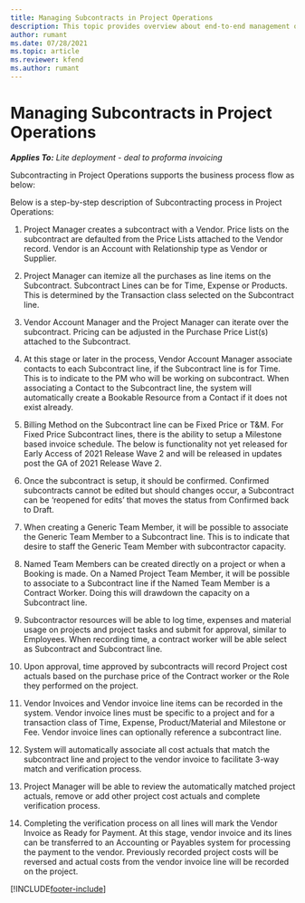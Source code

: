 ```yaml
---
title: Managing Subcontracts in Project Operations
description: This topic provides overview about end-to-end management of Subcontracts in Project Operations.
author: rumant
ms.date: 07/28/2021
ms.topic: article
ms.reviewer: kfend 
ms.author: rumant
---
```


# Managing Subcontracts in Project Operations

_**Applies To:** Lite deployment - deal to proforma invoicing_

Subcontracting in Project Operations supports the business process flow as below:
  
Below is a step-by-step description of Subcontracting process in Project Operations:
1.	Project Manager creates a subcontract with a Vendor. Price lists on the subcontract are defaulted from the Price Lists attached to the Vendor record. Vendor is an Account with Relationship type as Vendor or Supplier.
2.	Project Manager can itemize all the purchases as line items on the Subcontract. Subcontract Lines can be for Time, Expense or Products. This is determined by the Transaction class selected on the Subcontract line.
3.	Vendor Account Manager and the Project Manager can iterate over the subcontract. Pricing can be adjusted in the Purchase Price List(s) attached to the Subcontract. 
4.	At this stage or later in the process, Vendor Account Manager associate contacts to each Subcontract line, if the Subcontract line is for Time. This is to indicate to the PM who will be working on subcontract. When associating a Contact to the Subcontract line, the system will automatically create a Bookable Resource from a Contact if it does not exist already. 
5.	Billing Method on the Subcontract line can be Fixed Price or T&M. For Fixed Price Subcontract lines, there is the ability to setup a Milestone based invoice schedule. 
The below is functionality not yet released for Early Access of 2021 Release Wave 2 and will be released in updates post the GA of 2021 Release Wave 2.

6.	Once the subcontract is setup, it should be confirmed. Confirmed subcontracts cannot be edited but should changes occur, a Subcontract can be ‘reopened for edits’ that moves the status from Confirmed back to Draft. 
7.	When creating a Generic Team Member, it will be possible to associate the Generic Team Member to a Subcontract line. This is to indicate that desire to staff the Generic Team Member with subcontractor capacity.
8.	Named Team Members can be created directly on a project or when a Booking is made. On a Named Project Team Member, it will be possible to associate to a Subcontract line if the Named Team Member is a Contract Worker. Doing this will drawdown the capacity on a Subcontract line. 
9.	Subcontractor resources will be able to log time, expenses and material usage on projects and project tasks and submit for approval, similar to Employees. When recording time, a contract worker will be able select as Subcontract and Subcontract line. 
10.	Upon approval, time approved by subcontracts will record Project cost actuals based on the purchase price of the Contract worker or the Role they performed on the project.
11.	Vendor Invoices and Vendor invoice line items can be recorded in the system. Vendor invoice lines must be specific to a project and for a transaction class of Time, Expense, Product/Material and Milestone or Fee. Vendor invoice lines can optionally reference a subcontract line. 
12.	System will automatically associate all cost actuals that match the subcontract line and project to the vendor invoice to facilitate 3-way match and verification process. 
13.	Project Manager will be able to review the automatically matched project actuals, remove or add other project cost actuals and complete verification process. 
14.	Completing the verification process on all lines will mark the Vendor Invoice as Ready for Payment. At this stage, vendor invoice and its lines can be transferred to an Accounting or Payables system for processing the payment to the vendor. Previously recorded project costs will be reversed and actual costs from the vendor invoice line will be recorded on the project. 


[!INCLUDE[footer-include](../../includes/footer-banner.md)]

